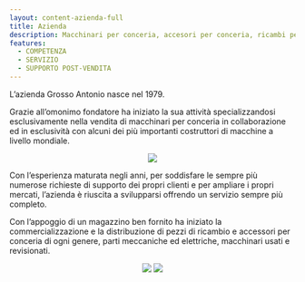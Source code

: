 ```yaml
---
layout: content-azienda-full
title: Azienda
description: Macchinari per conceria, accesori per conceria, ricambi per conceria, macchine usate per conceria.
features:
  - COMPETENZA
  - SERVIZIO
  - SUPPORTO POST-VENDITA
---
```


L’azienda Grosso Antonio nasce nel 1979.

Grazie all’omonimo fondatore ha iniziato la sua attività specializzandosi esclusivamente nella vendita di macchinari per conceria in collaborazione ed in esclusività con alcuni dei più importanti costruttori di macchine a livello mondiale.

<div style="text-align: center;" class="mb-3"><img class="xs-full-img" src="{{ site.url }}/assets/img/photo/azienda-3.jpg"></div>

Con l’esperienza maturata negli anni, per soddisfare le sempre più numerose richieste di supporto dei propri clienti e per ampliare i propri mercati, l’azienda è riuscita a svilupparsi offrendo un servizio sempre più completo.

Con l’appoggio di un magazzino ben fornito ha iniziato la commercializzazione e la distribuzione di pezzi di ricambio e accessori per conceria di ogni genere, parti meccaniche ed elettriche, macchinari usati e revisionati.

<div style="text-align: center;" class="mb-3gap-4">
  <img class="xs-full-img" src="{{ site.url }}/assets/img/photo/azienda-2.jpg">
  <img class="xs-full-img" src="{{ site.url }}/assets/img/photo/photo-2.jpg">
</div>
